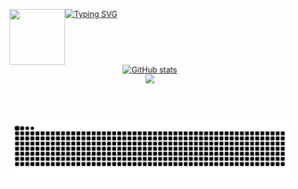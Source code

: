 <a href="https://www.instagram.com/marcin.sla" style="display: flex">
  <img style="width: 100px; height: 100px;" src="https://i.pinimg.com/736x/9e/4e/a2/9e4ea2967ff33395fb5fa9e5892de67a.jpg">
  <img src="https://readme-typing-svg.demolab.com?font=Fira+Code&pause=1000&random=false&width=435&lines=Hi%2C+I'm+M%C3%A1rcio+Guimar%C3%A3es;Welcome+to+my+profile" alt="Typing SVG" style="height: 100%; width:80%;">
</a>

<div style="display: flex; flex-direction: column; align-items: center; height: 100px" href="a">
  <a href="https://www.instagram.com/marcin.sla"><img herf="#" height="150em" src="https://github-readme-stats.vercel.app/api?username=marcio-guimaraes&show_icons=true&theme=tokyonight" alt="GitHub stats"/>
   <a href="https://www.instagram.com/marcin.sla"><img height="150em" src="https://github-readme-stats.vercel.app/api/top-langs/?username=marcio-guimaraes&layout=compact&langs_count=7&theme=tokyonight"/>
</div>


<picture align="center">
  <source media="(prefers-color-scheme: dark)" srcset="https://raw.githubusercontent.com/marcio-guimaraes/marcio-guimaraes/output/github-contribution-grid-snake-dark.svg">
  <source media="(prefers-color-scheme: light)" srcset="https://raw.githubusercontent.com/marcio-guimaraes/marcio-guimaraes/output/github-contribution-grid-snake-dark.svg">
  <img align="center" alt="github contribution grid snake animation" src="https://raw.githubusercontent.com/marcio-guimaraes/marcio-guimaraes/output/github-contribution-grid-snake.svg">
</picture>
